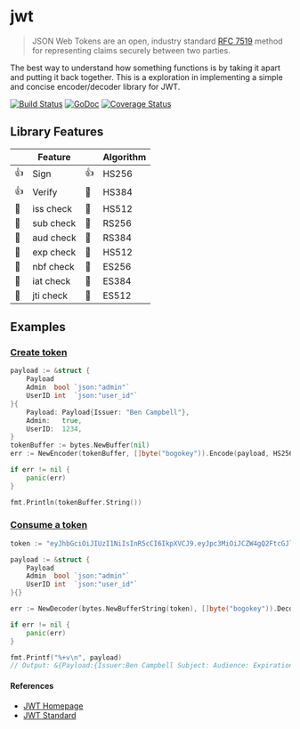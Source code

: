 # jwt

> JSON Web Tokens are an open, industry standard [RFC 7519][0] method for
> representing claims securely between two parties.

The best way to understand how something functions is by taking it apart and putting it back together. This is a exploration in
implementing a simple and concise encoder/decoder library for JWT.

[![Build Status](https://travis-ci.org/benjic/jwt.svg?branch=master)](https://travis-ci.org/benjic/jwt)
[![GoDoc](https://godoc.org/github.com/benjic/jwt?status.svg)](https://godoc.org/github.com/benjic/jwt)
[![Coverage Status](https://coveralls.io/repos/benjic/jwt/badge.svg?branch=master&service=github)](https://coveralls.io/github/benjic/jwt?branch=master)

## Library Features

|              |  Feature  |              | Algorithm |
|--------------|-----------|--------------|-----------|
|     :+1:     | Sign      |     :+1:     |   HS256   |
|     :+1:     | Verify    | :red_circle: |   HS384   |
| :red_circle: | iss check | :red_circle: |   HS512   |
| :red_circle: | sub check | :red_circle: |   RS256   |
| :red_circle: | aud check | :red_circle: |   RS384   |
| :red_circle: | exp check | :red_circle: |   HS512   |
| :red_circle: | nbf check | :red_circle: |   ES256   |
| :red_circle: | iat check | :red_circle: |   ES384   |
| :red_circle: | jti check | :red_circle: |   ES512   |

## Examples

### [Create token](http://godoc.com/github.com/benjic/jwt/#Encoder)

```go
payload := &struct {
    Payload
    Admin  bool `json:"admin"`
    UserID int  `json:"user_id"`
}{
    Payload: Payload{Issuer: "Ben Campbell"},
    Admin:   true,
    UserID:  1234,
}
tokenBuffer := bytes.NewBuffer(nil)
err := NewEncoder(tokenBuffer, []byte("bogokey")).Encode(payload, HS256)

if err != nil {
    panic(err)
}

fmt.Println(tokenBuffer.String())
```

### [Consume a token](http://godoc.com/github.com/benjic/jwt/#Decoder)
```go
token := "eyJhbGciOiJIUzI1NiIsInR5cCI6IkpXVCJ9.eyJpc3MiOiJCZW4gQ2FtcGJlbGwiLCJhZG1pbiI6dHJ1ZSwidXNlcl9pZCI6MTIzNH0.r4W8qDl8i8cUcRUxtA3hM0SZsLScHiBgBKZc_n_GrXI="

payload := &struct {
    Payload
    Admin  bool `json:"admin"`
    UserID int  `json:"user_id"`
}{}

err := NewDecoder(bytes.NewBufferString(token), []byte("bogokey")).Decode(payload)

if err != nil {
    panic(err)
}

fmt.Printf("%+v\n", payload)
// Output: &{Payload:{Issuer:Ben Campbell Subject: Audience: ExpirationTime:<nil> NotBefore:<nil> IssuedAt:<nil> JWTId: raw:[]} Admin:true UserID:1234}
```

#### References
- [JWT Homepage][1]
- [JWT Standard][0]

[0]: https://tools.ietf.org/html/rfc7519
[1]: http://jwt.io/
